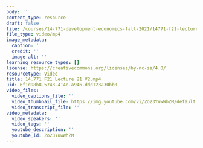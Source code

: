 ```yaml
---
body: ''
content_type: resource
draft: false
file: /courses/14-771-development-economics-fall-2021/14771-f21-lecture-21-v2_360p_16_9.mp4
file_type: video/mp4
image_metadata:
  caption: ''
  credit: ''
  image-alt: ''
learning_resource_types: []
license: https://creativecommons.org/licenses/by-nc-sa/4.0/
resourcetype: Video
title: 14.771 F21 Lecture 21 V2.mp4
uid: 6f1d98b8-5743-414e-a946-ddd123230bb0
video_files:
  video_captions_file: ''
  video_thumbnail_file: https://img.youtube.com/vi/Zo23YuwWhZM/default.jpg
  video_transcript_file: ''
video_metadata:
  video_speakers: ''
  video_tags: ''
  youtube_description: ''
  youtube_id: Zo23YuwWhZM
---
```

